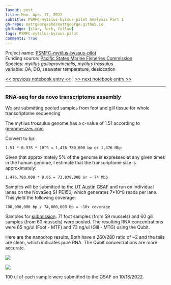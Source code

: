 ```yaml
---
layout: post
title: Mon. Apr. 11, 2022
subtitle: PSMFC-mytilus-byssus-pilot Analysis Part 1
gh-repo: mattgeorgephd/mattgeorge.github.io
gh-badge: [star, fork, follow]
tags: PSMFC-mytilus-byssus-pilot
comments: true
---
```


Project name: [PSMFC-mytilus-byssus-pilot](https://github.com/mattgeorgephd/PSMFC-mytilus-byssus-pilot) <br />
Funding source: [Pacific States Marine Fisheries Commission](https://www.psmfc.org/) <br />
Species: *mytilus galloprovincialis*, *mytilus trossulus* <br />
variable: OA, DO, seawater temperature, desiccation <br />

[<< previous notebook entry <<](https://mattgeorgephd.github.io/PSMFC-mytilus-byssus-pilot-analysis-Part-1/)
 |
[>> next notebook entry >>](https://mattgeorgephd.github.io/PSMFC-mytilus-byssus-pilot-analysis-Part-3/)

------------------------------------------------------------------------------------------------------
### RNA-seq for de novo transcriptome assembly

We are submitting pooled samples from foot and gill tissue for whole transcriptome sequencing

The mytilus trossulus genome has a c-value of 1.51 according to [genomesizes.com](https://www.genomesize.com/result_species.php?id=4779)

Convert to bp:
```
1.51 * 0.978 * 10^9 = 1,476,780,000 bp or 1,476 Mbp
```  
Given that approximately 5% of the genome is expressed at any given times in the human genome, I estimate that the transcriptome size is approximately:

```
1,476,780,000 * 0.05 = 73,839,000 or ~ 74 Mbp
```

Samples will be submitted to the [UT Austin GSAF](https://wikis.utexas.edu/display/GSAF/Sequencing+Prices+and+Descriptions) and run on individual lanes on the NovaSeq S1 PE150, which generates 7*10^8 reads per lane. This yield the following coverage:

```
700,000,000 bp / 74,000,000 bp = ~10x coverage
```

Samples for [submission](https://docs.google.com/spreadsheets/d/1zZ6L05j-SyYJbzzQI_kBafFaReE4Ysp_9bORdbBu_r8/edit?usp=sharing). 71 foot samples (from 59 mussels) and 60 gill samples (from 60 mussels) were pooled. The resulting RNA concentrations were 65 ng/ul (Foot - MTF) and 73 ng/ul (Gill - MTG) using the Qubit.

Here are the nanodrop results. Both have a 260/280 ratio of ~2 and the tails are clean, which indicates pure RNA. The Qubit concentrations are more accurate.

![](/post_images/20221017/MTF.jpg)

![](/post_images/20221017/MTG.jpg)

100 ul of each sample were submitted to the GSAF on 10/18/2022.
